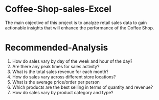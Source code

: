 # Coffee-Shop-sales-Excel
The main objective of this project is to analyze retail sales data to gain actionable insights that will enhance the performance of the Coffee Shop.

# Recommended-Analysis
1) How do sales vary by day of the week and hour of the day?
2) Are there any peak times for sales activity?
3) What is the total sales revenue for each month?
4) How do sales vary across different store locations?
5) What is the average price/order per person
6) Which products are the best selling in terms of quantity and revenue?
7) How do sales vary by product category and type?
   

